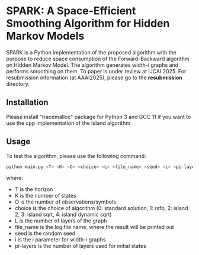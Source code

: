 # SPARK: A Space-Efficient Smoothing Algorithm for Hidden Markov Models

SPARK is a Python implementation of the proposed algorithm with the purpose to reduce space consumption of the Forward-Backward algorithm on Hidden Markov Model. The algorithm generates width-i graphs and performs smoothing on them. To paper is under review at IJCAI 2025. For resubmission information (at AAAI2025), please go to the **resubmission** directory. 

## Installation
Please install "tracemalloc" package for Python 3 and GCC 11 if you want to use the cpp implementation of the Island algorithm

## Usage
To test the algorithm, please use the following command:

```bash
python main.py <T> <K> <O> <choice> <L> <file_name> <seed> <i> <pi-layers>
```

where:
- T is the horizon
- K is the number of states
- O is the number of observations/symbols
- choice is the choice of algorithm (0: standard solution, 1: rsfb, 2: island 2, 3: island sqrt, 4: island dynamic sqrt)
- L is the number of layers of the graph
- file_name is the log file name, where the result will be printed out
- seed is the random seed
- i is the i parameter for width-i graphs
- pi-layers is the number of layers used for initial states

